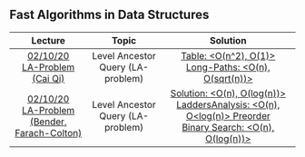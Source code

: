 ## Fast Algorithms in Data Structures

Lecture|Topic|Solution
:-:|:-:|:-:
[02/10/20](https://github.com/andy489/Fast_Algorithms_in_Data_Structures/blob/main/Level%20Ancestor%20Query%20(LA-problem)/LAQ%20(Level%20Ancestor%20Query).pdf)<br>[LA-Problem (Cai Qi)](https://github.com/andy489/Fast_Algorithms_in_Data_Structures/blob/main/Level%20Ancestor%20Query%20(LA-problem)/LA-Problem%20(Cai%20Qi).pdf)|Level Ancestor Query (LA-problem)|[Table: <O(n^2), O(1)>](https://github.com/andy489/Fast_Algorithms_in_Data_Structures/blob/main/Level%20Ancestor%20Query%20(LA-problem)/%3CO(n%5E2)%2C%20O(1)%3E%20solution.cpp)<br>[Long-Paths: <O(n), O(sqrt(n))>](https://github.com/andy489/Fast_Algorithms_in_Data_Structures/blob/main/Level%20Ancestor%20Query%20(LA-problem)/%3CO(n)%2C%20O(sqrt(n))%3E%20solution.cpp)
[02/10/20]()<br>[LA-Problem (Bender, Farach-Colton)](https://github.com/andy489/Fast_Algorithms_in_Data_Structures/blob/main/Level%20Ancestor%20Query%20(LA-problem)/LA-Problem%20(Bender%2C%20Farach-Colton).pdf)|Level Ancestor Query (LA-problem)|[Solution: <O(n), O(log(n))> Ladders](https://github.com/andy489/Fast_Algorithms_in_Data_Structures/blob/main/Level%20Ancestor%20Query%20(LA-problem)/%3CO(n)%2C%20O(log(n))%3E%20ladders.cpp)[Analysis: <O(n), O<log(n)> Preorder](https://github.com/andy489/Fast_Algorithms_in_Data_Structures/blob/main/Level%20Ancestor%20Query%20(LA-problem)/A%20Simple%20Solution%20to%20the%20Level-Ancestor%20Problem.pdf)<br>[Binary Search: <O(n), O(log(n))>](https://github.com/andy489/Fast_Algorithms_in_Data_Structures/blob/main/Level%20Ancestor%20Query%20(LA-problem)/%3CO(n)%2C%20O(log(n))%3E%20solution.cpp)

